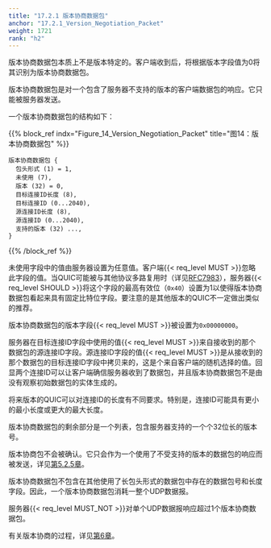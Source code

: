 ```yaml
---
title: "17.2.1 版本协商数据包"
anchor: "17.2.1_Version_Negotiation_Packet"
weight: 1721
rank: "h2"
---
```


版本协商数据包本质上不是版本特定的。客户端收到后，将根据版本字段值为0将其识别为版本协商数据包。

版本协商数据包是对一个包含了服务器不支持的版本的客户端数据包的响应。它只能被服务器发送。

一个版本协商数据包的结构如下：

{{% block_ref
indx="Figure_14_Version_Negotiation_Packet"
title="图14：版本协商数据包" %}}

```
版本协商数据包 {
  包头形式 (1) = 1,
  未使用 (7),
  版本 (32) = 0,
  目标连接ID长度 (8),
  目标连接ID (0...2040),
  源连接ID长度 (8),
  源连接ID (0...2040),
  支持的版本 (32) ...,
}
```

{{% /block_ref %}}

未使用字段中的值由服务器设置为任意值。客户端{{< req_level MUST >}}忽略此字段的值。当QUIC可能被与其他协议多路复用时（详见[RFC7983]()），服务器{{< req_level SHOULD >}}将这个字段的最高有效位（`0x40`）设置为1以使得版本协商数据包看起来具有固定比特位字段。要注意的是其他版本的QUIC不一定做出类似的推荐。

版本协商数据包的版本字段{{< req_level MUST >}}被设置为`0x00000000`。

服务器在目标连接ID字段中使用的值{{< req_level MUST >}}来自接收到的那个数据包的源连接ID字段。源连接ID字段的值{{< req_level MUST >}}是从接收到的那个数据包的目标连接ID字段中拷贝来的，这是个来自客户端的随机选择的值。回显两个连接ID可以让客户端确信服务器收到了数据包，并且版本协商数据包不是由没有观察初始数据包的实体生成的。

将来版本的QUIC可以对连接ID的长度有不同要求。特别是，连接ID可能具有更小的最小长度或更大的最大长度。

版本协商数据包的剩余部分是一个列表，包含服务器支持的一个个32位长的版本号。

版本协商包不会被确认。它只会作为一个使用了不受支持的版本的数据包的响应而被发送，详见[第5.2.5章]()。

版本协商数据包不包含在其他使用了长包头形式的数据包中存在的数据包号和长度字段。因此，一个版本协商数据包消耗一整个UDP数据报。

服务器{{< req_level MUST_NOT >}}对单个UDP数据报响应超过1个版本协商数据包。

有关版本协商的过程，详见[第6章]()。
